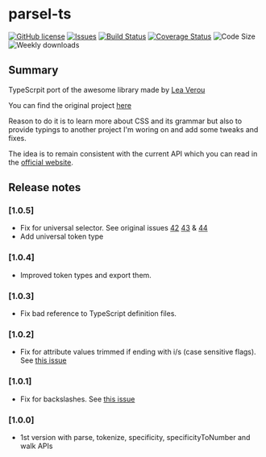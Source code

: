 # parsel-ts

[![GitHub license](https://img.shields.io/github/license/david-luna/parsel-ts)](https://github.com/david-luna/parsel-ts/blob/main/LICENSE)
[![Issues](https://img.shields.io/github/issues/david-luna/parsel-ts.svg)](https://github.com/david-luna/parsel-ts/issues)
[![Build Status](https://github.com/david-luna/parsel-ts/actions/workflows/build.yml/badge.svg)](https://github.com/david-luna/parsel-ts/actions)
[![Coverage Status](https://img.shields.io/coveralls/github/david-luna/parsel-ts)](https://coveralls.io/github/david-luna/parsel-ts)
![Code Size](https://img.shields.io/bundlephobia/minzip/parsel-ts.svg)
![Weekly downloads](https://img.shields.io/npm/dw/parsel-ts.svg)

## Summary

TypeScrpit port of the awesome library made by [Lea Verou](https://github.com/LeaVerou)

You can find the original project [here](https://github.com/LeaVerou/parsel)

Reason to do it is to learn more about CSS and its grammar but also to provide typings to another project I'm woring on and add some tweaks and fixes.

The idea is to remain consistent with the current API which you can read in the [official website](https://projects.verou.me/parsel).

## Release notes

### [1.0.5]

* Fix for universal selector. See original issues [42](https://github.com/LeaVerou/parsel/issues/42) [43](https://github.com/LeaVerou/parsel/issues/43) & [44](https://github.com/LeaVerou/parsel/issues/44)
* Add universal token type

### [1.0.4]

* Improved token types and export them.

### [1.0.3]

* Fix bad reference to TypeScript definition files.

### [1.0.2]

* Fix for attribute values trimmed if ending with i/s (case sensitive flags). See [this issue](https://github.com/LeaVerou/parsel/issues/17)

### [1.0.1]

* Fix for backslashes. See [this issue](https://github.com/LeaVerou/parsel/issues/26)

### [1.0.0]

* 1st version with parse, tokenize, specificity, specificityToNumber and walk APIs
